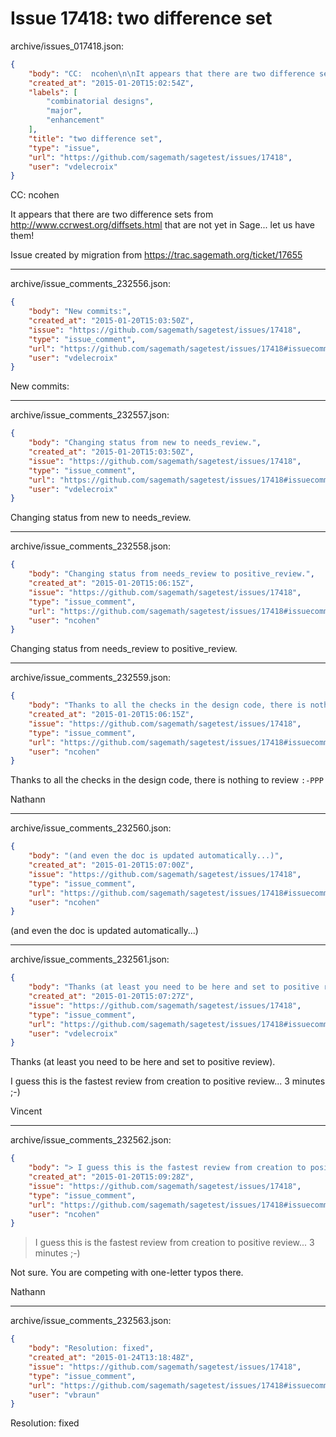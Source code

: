 # Issue 17418: two difference set

archive/issues_017418.json:
```json
{
    "body": "CC:  ncohen\n\nIt appears that there are two difference sets from http://www.ccrwest.org/diffsets.html that are not yet in Sage... let us have them!\n\nIssue created by migration from https://trac.sagemath.org/ticket/17655\n\n",
    "created_at": "2015-01-20T15:02:54Z",
    "labels": [
        "combinatorial designs",
        "major",
        "enhancement"
    ],
    "title": "two difference set",
    "type": "issue",
    "url": "https://github.com/sagemath/sagetest/issues/17418",
    "user": "vdelecroix"
}
```
CC:  ncohen

It appears that there are two difference sets from http://www.ccrwest.org/diffsets.html that are not yet in Sage... let us have them!

Issue created by migration from https://trac.sagemath.org/ticket/17655





---

archive/issue_comments_232556.json:
```json
{
    "body": "New commits:",
    "created_at": "2015-01-20T15:03:50Z",
    "issue": "https://github.com/sagemath/sagetest/issues/17418",
    "type": "issue_comment",
    "url": "https://github.com/sagemath/sagetest/issues/17418#issuecomment-232556",
    "user": "vdelecroix"
}
```

New commits:



---

archive/issue_comments_232557.json:
```json
{
    "body": "Changing status from new to needs_review.",
    "created_at": "2015-01-20T15:03:50Z",
    "issue": "https://github.com/sagemath/sagetest/issues/17418",
    "type": "issue_comment",
    "url": "https://github.com/sagemath/sagetest/issues/17418#issuecomment-232557",
    "user": "vdelecroix"
}
```

Changing status from new to needs_review.



---

archive/issue_comments_232558.json:
```json
{
    "body": "Changing status from needs_review to positive_review.",
    "created_at": "2015-01-20T15:06:15Z",
    "issue": "https://github.com/sagemath/sagetest/issues/17418",
    "type": "issue_comment",
    "url": "https://github.com/sagemath/sagetest/issues/17418#issuecomment-232558",
    "user": "ncohen"
}
```

Changing status from needs_review to positive_review.



---

archive/issue_comments_232559.json:
```json
{
    "body": "Thanks to all the checks in the design code, there is nothing to review `:-PPP`\n\nNathann",
    "created_at": "2015-01-20T15:06:15Z",
    "issue": "https://github.com/sagemath/sagetest/issues/17418",
    "type": "issue_comment",
    "url": "https://github.com/sagemath/sagetest/issues/17418#issuecomment-232559",
    "user": "ncohen"
}
```

Thanks to all the checks in the design code, there is nothing to review `:-PPP`

Nathann



---

archive/issue_comments_232560.json:
```json
{
    "body": "(and even the doc is updated automatically...)",
    "created_at": "2015-01-20T15:07:00Z",
    "issue": "https://github.com/sagemath/sagetest/issues/17418",
    "type": "issue_comment",
    "url": "https://github.com/sagemath/sagetest/issues/17418#issuecomment-232560",
    "user": "ncohen"
}
```

(and even the doc is updated automatically...)



---

archive/issue_comments_232561.json:
```json
{
    "body": "Thanks (at least you need to be here and set to positive review).\n\nI guess this is the fastest review from creation to positive review... 3 minutes ;-)\n\nVincent",
    "created_at": "2015-01-20T15:07:27Z",
    "issue": "https://github.com/sagemath/sagetest/issues/17418",
    "type": "issue_comment",
    "url": "https://github.com/sagemath/sagetest/issues/17418#issuecomment-232561",
    "user": "vdelecroix"
}
```

Thanks (at least you need to be here and set to positive review).

I guess this is the fastest review from creation to positive review... 3 minutes ;-)

Vincent



---

archive/issue_comments_232562.json:
```json
{
    "body": "> I guess this is the fastest review from creation to positive review... 3 minutes ;-)\n\nNot sure. You are competing with one-letter typos there.\n\nNathann",
    "created_at": "2015-01-20T15:09:28Z",
    "issue": "https://github.com/sagemath/sagetest/issues/17418",
    "type": "issue_comment",
    "url": "https://github.com/sagemath/sagetest/issues/17418#issuecomment-232562",
    "user": "ncohen"
}
```

> I guess this is the fastest review from creation to positive review... 3 minutes ;-)

Not sure. You are competing with one-letter typos there.

Nathann



---

archive/issue_comments_232563.json:
```json
{
    "body": "Resolution: fixed",
    "created_at": "2015-01-24T13:18:48Z",
    "issue": "https://github.com/sagemath/sagetest/issues/17418",
    "type": "issue_comment",
    "url": "https://github.com/sagemath/sagetest/issues/17418#issuecomment-232563",
    "user": "vbraun"
}
```

Resolution: fixed
